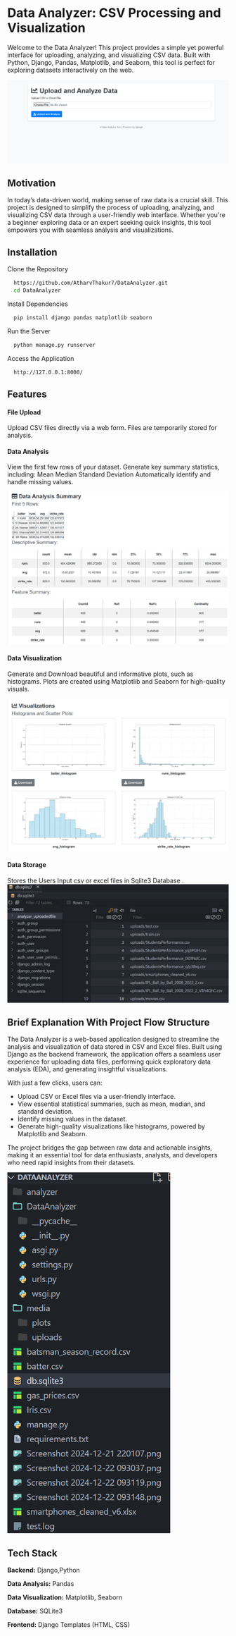 # Data Analyzer: CSV Processing and Visualization

Welcome to the Data Analyzer! This project provides a simple yet powerful interface for uploading, analyzing, and visualizing CSV data. Built with Python, Django, Pandas, Matplotlib, and Seaborn, this tool is perfect for exploring datasets interactively on the web.

![image alt ](https://github.com/AtharvThakur7/DataAnalyzer/blob/662ffadf7dc7f0c4868b288c695b1720fb523c84/Screenshot%202024-12-22%20093037.png)

## Motivation

In today’s data-driven world, making sense of raw data is a crucial skill. This project is designed to simplify the process of uploading, analyzing, and visualizing CSV data through a user-friendly web interface. Whether you're a beginner exploring data or an expert seeking quick insights, this tool empowers you with seamless analysis and visualizations.


## Installation

Clone the Repository

```bash
  https://github.com/AtharvThakur7/DataAnalyzer.git
  cd DataAnalyzer
```
Install Dependencies

```bash
  pip install django pandas matplotlib seaborn
```
Run the Server
```bash
  python manage.py runserver
```
Access the Application
```bash
  http://127.0.0.1:8000/
```

## Features

#### File Upload
Upload CSV files directly via a web form.
Files are temporarily stored for analysis.

#### Data Analysis
View the first few rows of your dataset.
Generate key summary statistics, including:
Mean
Median
Standard Deviation
Automatically identify and handle missing values.

![image alt](https://github.com/AtharvThakur7/DataAnalyzer/blob/e4df6b1e59dcd87bb284c5be26e3abe158ec0e36/Screenshot%202024-12-22%20093119.png)

#### Data Visualization
Generate and Download beautiful and informative plots, such as histograms.
Plots are created using Matplotlib and Seaborn for high-quality visuals.

![image alt](https://github.com/AtharvThakur7/DataAnalyzer/blob/b16b57951bd887533d44037a7f2f11a2be55aec2/Screenshot%202024-12-22%20093148.png)

#### Data Storage
Stores the Users Input csv or excel files in Sqlite3 Database .
![image alt](https://github.com/AtharvThakur7/DataAnalyzer/blob/6deea771b377ebe4732d8ca0153c44b062025107/Screenshot%202024-12-22%20102400.png)



## Brief Explanation With Project Flow Structure

The Data Analyzer is a web-based application designed to streamline the analysis and visualization of data stored in CSV and Excel files. Built using Django as the backend framework, the application offers a seamless user experience for uploading data files, performing quick exploratory data analysis (EDA), and generating insightful visualizations.

With just a few clicks, users can:

- Upload CSV or Excel files via a user-friendly interface.
- View essential statistical summaries, such as mean, median, and standard deviation.
- Identify missing values in the dataset.
- Generate high-quality visualizations like histograms, powered by Matplotlib and Seaborn.

The project bridges the gap between raw data and actionable insights, making it an essential tool for data enthusiasts, analysts, and developers who need rapid insights from their datasets.


![image alt](https://github.com/AtharvThakur7/DataAnalyzer/blob/dc7c2b5424163175824bf7381cc85bcd13ce0706/Screenshot%202024-12-22%20102308.png)

## Tech Stack

**Backend:** Django,Python

**Data Analysis:** Pandas

**Data Visualization:** Matplotlib, Seaborn

**Database:** SQLite3

**Frontend:** Django Templates (HTML, CSS)








